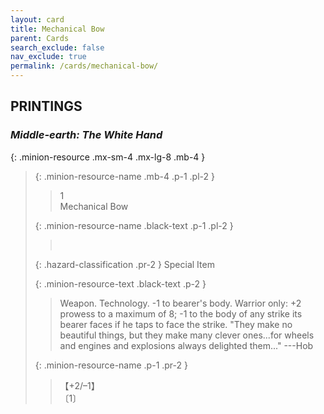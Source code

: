 ```yaml
---
layout: card
title: Mechanical Bow
parent: Cards
search_exclude: false
nav_exclude: true
permalink: /cards/mechanical-bow/
---
```


## PRINTINGS


### _Middle-earth: The White Hand_

{: .minion-resource .mx-sm-4 .mx-lg-8 .mb-4 }
> {: .minion-resource-name .mb-4 .p-1 .pl-2 }
> > <div class="hazard-mp">1</div>
> > <div class="card-name">Mechanical Bow</div>
>
> {: .minion-resource-name .black-text .p-1 .pl-2 }
> > &nbsp;
>
> {: .hazard-classification .pr-2 }
> Special Item
>
> {: .minion-resource-text .black-text .p-2 }
> > Weapon. Technology. -1 to bearer's body. Warrior only: +2 prowess to a maximum of 8; -1 to the body of any strike its bearer faces if he taps to face the strike.  "They make no beautiful things, but they make many clever ones...for wheels and engines and explosions always delighted them..." ---Hob 
> 
> {: .minion-resource-name .p-1 .pr-2 }
> > <div class="card-shield">【+2/&ndash;1】</div>
> > <div class="card-corruption-white">〔1〕</div>
